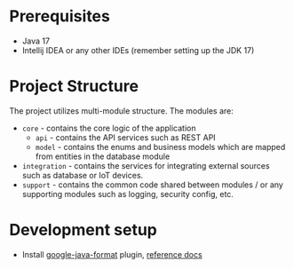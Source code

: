 # Prerequisites

- Java 17
- Intellij IDEA or any other IDEs (remember setting up the JDK 17)

# Project Structure

The project utilizes multi-module structure. The modules are:

- `core` - contains the core logic of the application
  - `api` - contains the API services such as REST API
  - `model` - contains the enums and business models which are mapped from entities in the database module
- `integration` - contains the services for integrating external sources such as database or IoT devices.
- `support` - contains the common code shared between modules / or any supporting modules such as logging, security config, etc.

# Development setup

- Install [google-java-format](https://plugins.jetbrains.com/plugin/8527) plugin, [reference docs](https://github.com/google/google-java-format?tab=readme-ov-file#intellij-android-studio-and-other-jetbrains-ides)
